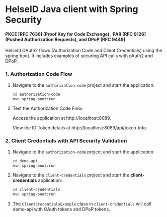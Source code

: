 # HelseID Java client with Spring Security 
#### PKCE [RFC 7636] (Proof Key for Code Exchange) , PAR [RFC 9126] (Pushed Authorization Requests), and DPoP [RFC 9449]

HelseId OAuth2 flows (Authorization Code and Client Credentials) using the spring boot. It includes examples of securing API calls with oAuth2 and DPoP.

### 1. Authorization Code Flow
1. Navigate to the `authorization-code` project and start the application:
   ```bash
   cd authorization-code
   mvn spring-boot:run
   ```
2. Test the Authorization Code Flow:

   Access the application at http://localhost:8089.

   View the ID Token details at http://localhost:8089/api/token-info.


### 2. Client Credentials with API Security Validation
1. Navigate to the `authorization-code` project and start the application
   ```bash
   cd demo-api
   mvn spring-boot:run
   ```

2. Navigate to the `client-credentials` project and start the **client-credentials** application:
   ```bash
   cd client-credentials
   mvn spring-boot:run
   ``` 
3. The `ClientCredentialsExample` class in `client-credentials` will call demo-api with OAuth tokens and DPoP tokens.
